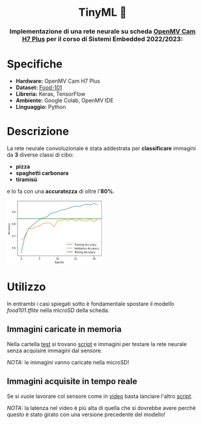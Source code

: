 <div align="center">
  
# TinyML :cake:

### Implementazione di una rete neurale su scheda [OpenMV Cam H7 Plus](https://www.polimarcheracingteam.com/it/) per il corso di Sistemi Embedded 2022/2023:

</div>

# Specifiche

* **Hardware:** OpenMV Cam H7 Plus
* **Dataset:** [Food-101](https://data.vision.ee.ethz.ch/cvl/datasets_extra/food-101/)
* **Libreria:** Keras, TensorFlow
* **Ambiente:** Google Colab, OpenMV IDE
* **Linguaggio:** Python

# Descrizione

La rete neurale convoluzionale è stata addestrata per **classificare** immagini da **3** diverse classi di cibo:

* **pizza**
* **spaghetti carbonara**
* **tiramisù**

e lo fa con una **accuratezza** di oltre l'**80%**.

<img src="media/accuracy.jpg" width="50%" height="50%">

# Utilizzo

In entrambi i casi spiegati sotto è fondamentale spostare il modello *food101.tflite* nella microSD della scheda.

## Immagini caricate in memoria

Nella cartella [test](https://github.com/ingtommi/TinyML/tree/main/test) si trovano [script](https://github.com/ingtommi/TinyML/blob/main/test/test_script.py) e immagini per testare la rete neurale senza acquisire immagini dal sensore.

*NOTA:* le immagini vanno caricate nella microSD!

## Immagini acquisite in tempo reale

Se si vuole lavorare col sensore come in [video](https://github.com/ingtommi/TinyML/blob/main/media/video.mp4) basta lanciare l'altro [script](https://github.com/ingtommi/TinyML/blob/main/script.py).

*NOTA:* la latenza nel video è più alta di quella che si dovrebbe avere perchè questo è stato girato con una versione precedente del modello!
